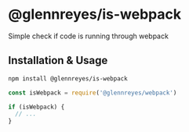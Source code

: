 # @glennreyes/is-webpack

Simple check if code is running through webpack

## Installation & Usage

```sh
npm install @glennreyes/is-webpack
```

```js
const isWebpack = require('@glennreyes/webpack')

if (isWebpack) {
  // ...
}
```
